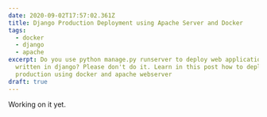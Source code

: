 ```yaml
---
date: 2020-09-02T17:57:02.361Z
title: Django Production Deployment using Apache Server and Docker
tags:
  - docker
  - django
  - apache
excerpt: Do you use python manage.py runserver to deploy web applications
  written in django? Please don't do it. Learn in this post how to deploy it in
  production using docker and apache webserver
draft: true
---
```

Working on it yet.